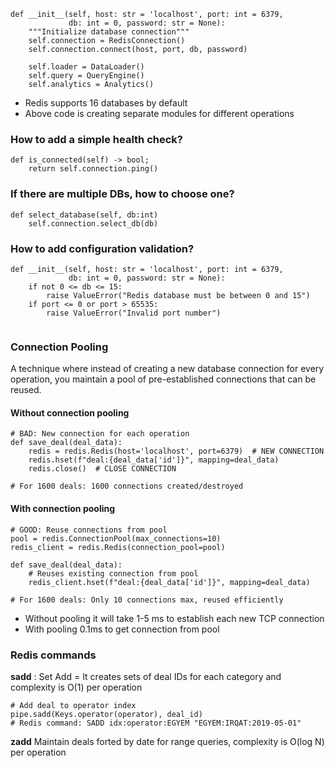 ```
def __init__(self, host: str = 'localhost', port: int = 6379, 
             db: int = 0, password: str = None):
    """Initialize database connection"""
    self.connection = RedisConnection()
    self.connection.connect(host, port, db, password)
    
    self.loader = DataLoader()
    self.query = QueryEngine()
    self.analytics = Analytics()
```
- Redis supports 16 databases by default
- Above code is creating separate modules for different operations
### How to add a simple health check?
```
def is_connected(self) -> bool;
	return self.connection.ping()
```
### If there are multiple DBs, how to choose one?
```
def select_database(self, db:int)
	self.connection.select_db(db)
```
### How to add configuration validation?
```
def __init__(self, host: str = 'localhost', port: int = 6379, 
             db: int = 0, password: str = None):
    if not 0 <= db <= 15:
        raise ValueError("Redis database must be between 0 and 15")
    if port <= 0 or port > 65535:
        raise ValueError("Invalid port number")
        
```
### Connection Pooling
A technique where instead of creating a new database connection for every operation, you maintain a pool of pre-established connections that can be reused.
#### Without connection pooling
```
# BAD: New connection for each operation
def save_deal(deal_data):
    redis = redis.Redis(host='localhost', port=6379)  # NEW CONNECTION
    redis.hset(f"deal:{deal_data['id']}", mapping=deal_data)
    redis.close()  # CLOSE CONNECTION

# For 1600 deals: 1600 connections created/destroyed
```
#### With connection pooling
```
# GOOD: Reuse connections from pool
pool = redis.ConnectionPool(max_connections=10)
redis_client = redis.Redis(connection_pool=pool)

def save_deal(deal_data):
    # Reuses existing connection from pool
    redis_client.hset(f"deal:{deal_data['id']}", mapping=deal_data)

# For 1600 deals: Only 10 connections max, reused efficiently
```
- Without pooling it will take 1-5 ms to establish each new TCP connection
- With pooling 0.1ms to get connection from pool
### Redis commands
**sadd** : Set Add = It creates sets of deal IDs for each category and complexity is O(1) per operation
```
# Add deal to operator index
pipe.sadd(Keys.operator(operator), deal_id)
# Redis command: SADD idx:operator:EGYEM "EGYEM:IRQAT:2019-05-01"
```
**zadd** Maintain deals forted by date for range queries, complexity is O(log N) per operation